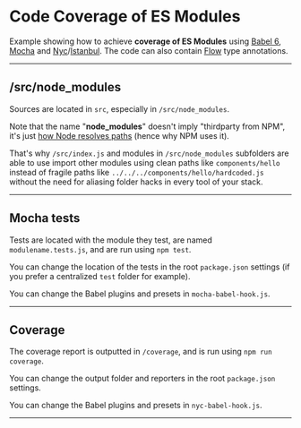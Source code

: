 # Code Coverage of ES Modules

Example showing how to achieve **coverage of ES Modules** using [Babel 6](https://babeljs.io), [Mocha](https://mochajs.org) and [Nyc](https://github.com/istanbuljs/nyc)/[Istanbul](https://istanbul.js.org).
The code can also contain [Flow](https://flowtype.org/) type annotations.


---

## /src/node_modules

Sources are located in `src`, especially in `/src/node_modules`.

Note that the name "**node_modules**" doesn't imply "thirdparty from NPM", it's just [how Node resolves paths](https://nodejs.org/api/modules.html#modules_loading_from_node_modules_folders) (hence why NPM uses it).

That's why `/src/index.js` and modules in `/src/node_modules` subfolders are able to use import other modules using clean paths like `components/hello` instead of fragile paths like `../../../components/hello/hardcoded.js` without the need for aliasing folder hacks in every tool of your stack.


---

## Mocha tests

Tests are located with the module they test, are named `modulename.tests.js`, and are run using `npm test`.

You can change the location of the tests in the root `package.json` settings (if you prefer a centralized `test` folder for example).

You can change the Babel plugins and presets in `mocha-babel-hook.js`.


---

## Coverage

The coverage report is outputted in `/coverage`, and is run using `npm run coverage`.

You can change the output folder and reporters in the root `package.json` settings.

You can change the Babel plugins and presets in `nyc-babel-hook.js`.


---
